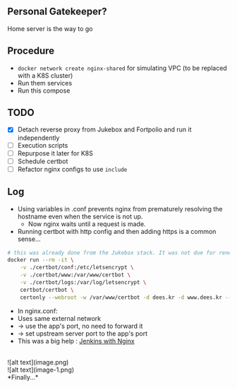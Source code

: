 ## Personal Gatekeeper?
Home server is the way to go

## Procedure
- `docker network create nginx-shared` for simulating VPC (to be replaced with a K8S cluster)
- Run them services
- Run this compose

## TODO
- [x] Detach reverse proxy from Jukebox and Fortpolio and run it independently
- [ ] Execution scripts
- [ ] Repurpose it later for K8S
- [ ] Schedule certbot
- [ ] Refactor nginx configs to use `include`

## Log
- Using variables in .conf prevents nginx from prematurely resolving the hostname even when the service is not up.
    - Now nginx waits until a request is made.
- Running certbot with http config and then adding https is a common sense...
```bash
# this was already done from the Jukebox stack. It was not due for renewal(copy pasted certs)
docker run --rm -it \
    -v ./certbot/conf:/etc/letsencrypt \
    -v ./certbot/www:/var/www/certbot \
    -v ./certbot/logs:/var/log/letsencrypt \
    certbot/certbot \
    certonly --webroot -w /var/www/certbot -d dees.kr -d www.dees.kr --non-interactive --agree-tos --email tunacome@gmail.com
```
- In nginx.conf:
- Uses same external network 
- -> use the app's port, no need to forward it 
- -> set upstream server port to the app's port
- This was a big help : [Jenkins with Nginx](https://www.jenkins.io/doc/book/system-administration/reverse-proxy-configuration-with-jenkins/reverse-proxy-configuration-nginx/)
<br>
![alt text](image.png)
<br>
![alt text](image-1.png)
<br>
*Finally...*